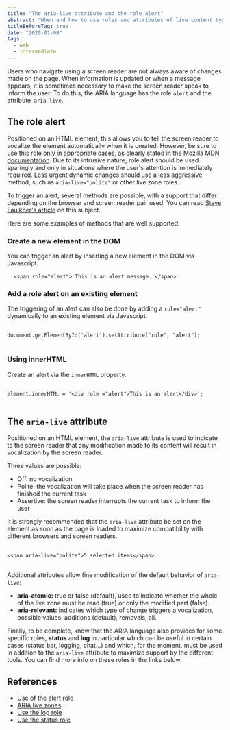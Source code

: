 ```yaml
---
title: "The aria-live attribute and the role alert"
abstract: "When and how to use roles and attributes of live content type"
titleBeforeTag: true
date: "2020-01-08"
tags:
  - web
  - intermediate
---
```

  
Users who navigate using a screen reader are not always aware of changes made on the page. When information is updated or when a message appears, it is sometimes necessary to make the screen reader speak to inform the user. To do this, the <abbr>ARIA</abbr> language has the role `alert` and the attribute` aria-live`.

## The role alert

Positioned on an HTML element, this allows you to tell the screen reader to vocalize the element automatically when it is created. However, be sure to use this role only in appropriate cases, as clearly stated in the [Mozilla MDN documentation](https://developer.mozilla.org/en-US/docs/Web/Accessibility/ARIA/Roles/alert_role). Due to its intrusive nature, role alert should be used sparingly and only in situations where the user's attention is immediately required. Less urgent dynamic changes should use a less aggressive method, such as `aria-live="polite"` or other live zone roles.

To trigger an alert, several methods are possible, with a support that differ depending on the browser and screen reader pair used. You can read [Steve Faulkner's article](https://developer.paciellogroup.com/blog/2017/04/aria-alert-support/) on this subject.

Here are some examples of methods that are well supported.

### Create a new element in the DOM

You can trigger an alert by inserting a new element in the <abbr>DOM</abbr> via Javascript.

<pre> <code class="html"> &lt;span role="alert"&gt; This is an alert message. &lt;/span&gt; </code> </pre>

### Add a role alert on an existing element
The triggering of an alert can also be done by adding a `role="alert"` dynamically to an existing element via Javascript.

<pre> <code class="js">
document.getElementById('alert').setAttribute("role", "alert");
</code> </pre>

### Using innerHTML

Create an alert via the `innerHTML` property.
<pre> <code class="js">
element.innerHTML = '&lt;div role ="alert"&gt;This is an alert&lt;/div&gt;';
</code> </pre>

## The `aria-live` attribute

Positioned on an HTML element, the `aria-live` attribute is used to indicate to the screen reader that any modification made to its content will result in vocalization by the screen reader.

Three values ​​are possible:
- Off: no vocalization
- Polite: the vocalization will take place when the screen reader has finished the current task
- Assertive: the screen reader interrupts the current task to inform the user

It is strongly recommended that the `aria-live` attribute be set on the element as soon as the page is loaded to maximize compatibility with different browsers and screen readers.

<pre> <code class = "html">
&lt;span aria-live="polite"&gt;5 selected items&lt;/span&gt;
</code> </pre>
  
Additional attributes allow fine modification of the default behavior of `aria-live`:

- **aria-atomic:** true or false (default), used to indicate whether the whole of the live zone must be read (true) or only the modified part (false).
- **aria-relevant:** indicates which type of change triggers a vocalization, possible values: additions (default), removals, all.

Finally, to be complete, know that the <abbr>ARIA</abbr> language also provides for some specific roles, **status** and **log** in particular which can be useful in certain cases (status bar, logging, chat...) and which, for the moment, must be used in addition to the `aria-live` attribute to maximize support by the different tools. You can find more info on these roles in the links below.


## References
- [Use of the alert role](https://developer.mozilla.org/en-US/docs/Web/Accessibility/ARIA/Roles/alert_role)
- [ARIA live zones](https://developer.mozilla.org/en-US/docs/Web/Accessibility/ARIA/Attributes/aria-live)
- [Use the log role](https://developer.mozilla.org/en-US/docs/Web/Accessibility/ARIA/Roles/log_role)
- [Use the status role](https://developer.mozilla.org/en-US/docs/Web/Accessibility/ARIA/Roles/status_role)
